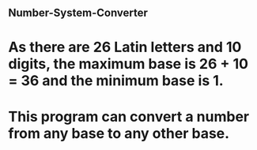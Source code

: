 ## Number-System-Converter
# As there are 26 Latin letters and 10 digits, the maximum base is 26 + 10 = 36 and the minimum base is 1.
# This program can convert a number from any base to any other base.
